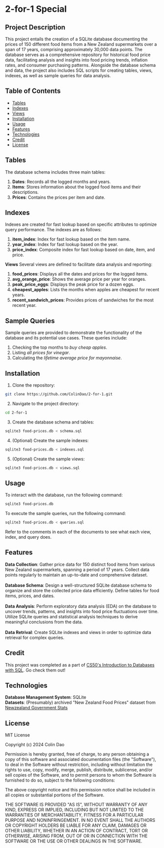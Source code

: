 # 2-for-1 Special

## Project Description

This project entails the creation of a SQLite database documenting the prices of 150 different food items from a New Zealand 
supermarkets over a span of 17 years, comprising approximately 30,000 data points. The database serves as a comprehensive 
repository for historical food price data, facilitating analysis and insights into food pricing trends, inflation rates, and consumer purchasing patterns.
Alongside the database schema and data, the project also includes SQL scripts for creating tables, views, indexes, as well as sample queries for data analysis.

## Table of Contents

- [Tables](#tables)
- [Indexes](#indexes)
- [Views](#views)
- [Installation](#installation)
- [Usage](#usage)
- [Features](#features)
- [Technologies](#technologies)
- [Credit](#credit)
- [License](#license)

## Tables
The database schema includes three main tables:

1. **Dates**: Records all the logged months and years.
2. **Items**: Stores information about the logged food items and their descriptions.
3. **Prices**: Contains the prices per item and date.
 
## Indexes
Indexes are created for fast lookup based on specific attributes to optimize query performance. The indexes are as follows:

1. **item_index**: Index for fast lookup based on the item name.
2. **year_index**: Index for fast lookup based on the year.
3. **price_index**: Composite index for fast lookup based on date, item, and price.

**Views**
Several views are defined to facilitate data analysis and reporting:

1. **food_prices**: Displays all the dates and prices for the logged items.
2. **avg_orange_price**: Shows the average price per year for oranges.
3. **peak_price_eggs**: Displays the peak price for a dozen eggs.
4. **cheapest_apples**: Lists the months when apples are cheapest for recent years.
5. **recent_sandwich_prices**: Provides prices of sandwiches for the most recent year.
   
## Sample Queries
Sample queries are provided to demonstrate the functionality of the database and its potential use cases. These queries include:

1. Checking the top months to *buy cheap apples*.
2. Listing *all prices for vinegar*.
3. Calculating the *lifetime average price for mayonnaise*.

## Installation

1. Clone the repository:

```bash
git clone https://github.com/ColinDao/2-for-1.git
```

2. Navigate to the project directory:

```bash
cd 2-for-1
```

3. Create the database schema and tables:

```bash
sqlite3 food-prices.db < schema.sql
```

4. (Optional) Create the sample indexes:
   
```bash
sqlite3 food-prices.db < indexes.sql
```

5. (Optional) Create the sample views:
   
```bash
sqlite3 food-prices.db < views.sql
```

## Usage

To interact with the database, run the following command:

```bash
sqlite3 food-prices.db
```

To execute the sample queries, run the following command:

```bash
sqlite3 food-prices.db < queries.sql
```

Refer to the comments in each of the documents to see what each view, index, and query does.

## Features

**Data Collection**: Gather price data for 150 distinct food items from various New Zealand supermarkets, spanning a period of 17 years. 
Collect data points regularly to maintain an up-to-date and comprehensive dataset. <br />
<br />
**Database Schema**: Design a well-structured SQLite database schema to organize and store the collected price data efficiently. 
Define tables for food items, prices, and dates.<br />
<br />
**Data Analysis**: Perform exploratory data analysis (EDA) on the database to uncover trends, patterns, and insights into food price 
fluctuations over time. Utilize SQLite queries and statistical analysis techniques to derive meaningful conclusions from the data.<br />
<br />
**Data Retrival**: Create SQLite indexes and views in order to optimize data retrieval for complex queries.

## Credit

This project was completed as a part of [CS50's Introduction to Databases with SQL](https://cs50.harvard.edu/sql/2024/). Go check them out!

## Technologies
**Database Management System**: SQLite <br />
**Datasets**: (Presumably) archived "New Zealand Food Prices" dataset from [Newzealand Government Stats](https://www.stats.govt.nz/large-datasets/csv-files-for-download/)

## License

MIT License

Copyright (c) 2024 Colin Dao

Permission is hereby granted, free of charge, to any person obtaining a copy
of this software and associated documentation files (the "Software"), to deal
in the Software without restriction, including without limitation the rights
to use, copy, modify, merge, publish, distribute, sublicense, and/or sell
copies of the Software, and to permit persons to whom the Software is
furnished to do so, subject to the following conditions:

The above copyright notice and this permission notice shall be included in all
copies or substantial portions of the Software.

THE SOFTWARE IS PROVIDED "AS IS", WITHOUT WARRANTY OF ANY KIND, EXPRESS OR
IMPLIED, INCLUDING BUT NOT LIMITED TO THE WARRANTIES OF MERCHANTABILITY,
FITNESS FOR A PARTICULAR PURPOSE AND NONINFRINGEMENT. IN NO EVENT SHALL THE
AUTHORS OR COPYRIGHT HOLDERS BE LIABLE FOR ANY CLAIM, DAMAGES OR OTHER
LIABILITY, WHETHER IN AN ACTION OF CONTRACT, TORT OR OTHERWISE, ARISING FROM,
OUT OF OR IN CONNECTION WITH THE SOFTWARE OR THE USE OR OTHER DEALINGS IN THE
SOFTWARE.
